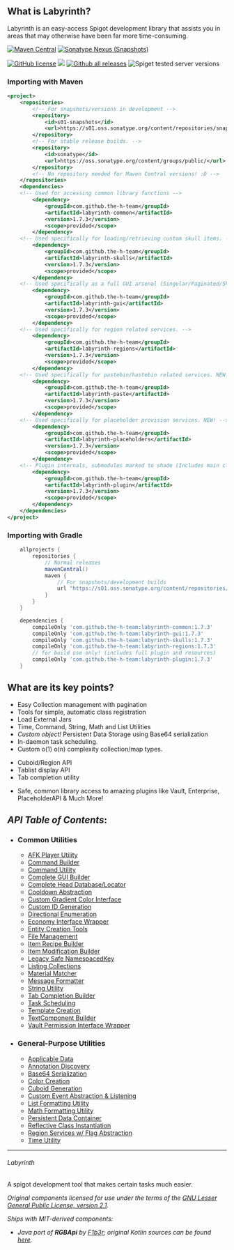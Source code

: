 ## What is Labyrinth?
Labyrinth is an easy-access Spigot development library that assists you in areas that may
otherwise have been far more time-consuming.


[![Maven Central](https://img.shields.io/maven-central/v/com.github.the-h-team/labyrinth*?style=for-the-badge)](https://s01.oss.sonatype.org/#nexus-search;gav~com.github.the-h-team~labyrinth*~~~)
[![Sonatype Nexus (Snapshots)](https://img.shields.io/nexus/s/com.github.the-h-team/labyrinth*?label=sonatype&server=https%3A%2F%2Fs01.oss.sonatype.org&style=for-the-badge)](https://s01.oss.sonatype.org/#nexus-search;gav~com.github.the-h-team~labyrinth*~~~)

[![GitHub license](https://img.shields.io/github/license/the-h-team/Labyrinth.svg)](https://github.com/the-h-team/Labyrinth/blob/master/LICENSE)
[![](https://jitpack.io/v/the-h-team/Labyrinth.svg)](https://jitpack.io/#the-h-team/Labyrinth)
[![Github all releases](https://img.shields.io/github/downloads/the-h-team/Labyrinth/total.svg)](https://gitHub.com/the-h-team/Labyrinth/releases/)
![Spiget tested server versions](https://img.shields.io/spiget/tested-versions/97679)

### Importing with Maven
```xml
<project>
    <repositories>
        <!-- For snapshots/versions in development -->
        <repository>
            <id>s01-snapshots</id>
            <url>https://s01.oss.sonatype.org/content/repositories/snapshots/</url>
        </repository>
        <!-- For stable release builds. -->
        <repository>
            <id>sonatype</id>
            <url>https://oss.sonatype.org/content/groups/public/</url>
        </repository>
        <!-- No repository needed for Maven Central versions! :D -->
    </repositories>
    <dependencies>
    <!-- Used for accessing common library functions -->
        <dependency>
            <groupId>com.github.the-h-team</groupId>
            <artifactId>labyrinth-common</artifactId>
            <version>1.7.3</version>
            <scope>provided</scope>
        </dependency>
    <!-- Used specifically for loading/retrieving custom skull items. -->
        <dependency>
            <groupId>com.github.the-h-team</groupId>
            <artifactId>labyrinth-skulls</artifactId>
            <version>1.7.3</version>
            <scope>provided</scope>
        </dependency>
    <!-- Used specifically as a full GUI arsenal (Singular/Paginated/Shared/Live/Slideshow/Anvil). -->
        <dependency>
            <groupId>com.github.the-h-team</groupId>
            <artifactId>labyrinth-gui</artifactId>
            <version>1.7.3</version>
            <scope>provided</scope>
        </dependency>
    <!-- Used specifically for region related services. -->
        <dependency>
            <groupId>com.github.the-h-team</groupId>
            <artifactId>labyrinth-regions</artifactId>
            <version>1.7.3</version>
            <scope>provided</scope>
        </dependency>
    <!-- Used specifically for pastebin/hastebin related services. NEW! -->
        <dependency>
            <groupId>com.github.the-h-team</groupId>
            <artifactId>labyrinth-paste</artifactId>
            <version>1.7.3</version>
            <scope>provided</scope>
        </dependency>
    <!-- Used specifically for placeholder provision services. NEW! -->
        <dependency>
            <groupId>com.github.the-h-team</groupId>
            <artifactId>labyrinth-placeholders</artifactId>
            <version>1.7.3</version>
            <scope>provided</scope>
        </dependency>
    <!-- Plugin internals, submodules marked to shade (Includes main class + plugin.yml, try not to use this) -->
        <dependency>
            <groupId>com.github.the-h-team</groupId>
            <artifactId>labyrinth-plugin</artifactId>
            <version>1.7.3</version>
            <scope>provided</scope>
        </dependency>
    </dependencies>
</project>
```
### Importing with Gradle
```groovy
    allprojects {
        repositories {
            // Normal releases
            mavenCentral()
            maven {
                // For snapshots/development builds
                url "https://s01.oss.sonatype.org/content/repositories/snapshots"
            }
        }
    }

    dependencies {
        compileOnly 'com.github.the-h-team:labyrinth-common:1.7.3'
        compileOnly 'com.github.the-h-team:labyrinth-gui:1.7.3'
        compileOnly 'com.github.the-h-team:labyrinth-skulls:1.7.3'
        compileOnly 'com.github.the-h-team:labyrinth-regions:1.7.3'
        // for build use only! (includes full plugin and resources)
        compileOnly 'com.github.the-h-team:labyrinth-plugin:1.7.3'
    }
```

## What are its key points?
+ Easy Collection management with pagination
+ Tools for simple, automatic class registration
+ Load External Jars
+ Time, Command, String, Math and List Utilities
+ _Custom object!_ Persistent Data Storage using Base64 serialization
+ In-daemon task scheduling.
+ Custom o(1) o(n) complexity collection/map types.
* Cuboid/Region API
* Tablist display API
* Tab completion utility
+ Safe, common library access to amazing plugins like Vault, Enterprise, PlaceholderAPI
& Much More!


_API Table of Contents_:
-- 
* ### Common Utilities
  - [AFK Player Utility](https://github.com/the-h-team/Labyrinth/wiki/Have-i-been-gone-long-enough%3F)
  - [Command Builder](https://github.com/the-h-team/Labyrinth/wiki/Commands)
  - [Command Utility](https://github.com/the-h-team/Labyrinth/wiki/Commands)
  - [Complete GUI Builder](https://github.com/the-h-team/Labyrinth/wiki/Unity-Library)
  - [Complete Head Database/Locator](https://github.com/the-h-team/Labyrinth/wiki/Custom-Heads)
  - [Cooldown Abstraction](https://github.com/the-h-team/Labyrinth/wiki/Cooldowns)
  - [Custom Gradient Color Interface](https://github.com/the-h-team/Labyrinth/wiki/Custom-Gradients)
  - [Custom ID Generation](https://github.com/the-h-team/Labyrinth/wiki/StringUtils-first-dive#2-regex-matching)
  - [Directional Enumeration](https://github.com/the-h-team/Labyrinth/wiki/Directional-Enumeration)
  - [Economy Interface Wrapper](https://github.com/the-h-team/Labyrinth/wiki/Economy-Bridge)
  - [Entity Creation Tools](https://github.com/the-h-team/Labyrinth/wiki/Entity-Creation)
  - [File Management](https://github.com/the-h-team/Labyrinth/wiki/File-Management)
  - [Item Recipe Builder](https://github.com/the-h-team/Labyrinth/wiki/Item-Recipe-Builder)
  - [Item Modification Builder](https://github.com/the-h-team/Labyrinth/wiki/Item-modification)
  - [Legacy Safe NamespacedKey](https://github.com/the-h-team/Labyrinth/wiki/StringUtils-first-dive#namespaces)
  - [Listing Collections](https://github.com/the-h-team/Labyrinth/wiki/PaginatedList-Example)
  - [Material Matcher](https://github.com/the-h-team/Labyrinth/wiki/Item-modification)
  - [Message Formatter]()
  - [String Utility](https://github.com/the-h-team/Labyrinth/wiki/StringUtils-first-dive)
  - [Tab Completion Builder]()
  - [Task Scheduling](https://github.com/the-h-team/Labyrinth/wiki/Task-Scheduling)
  - [Template Creation](https://github.com/the-h-team/Templates/wiki)
  - [TextComponent Builder](https://github.com/the-h-team/Labyrinth/wiki/Messages)
  - [Vault Permission Interface Wrapper]()
* ### General-Purpose Utilities
  - [Applicable Data]()
  - [Annotation Discovery](https://github.com/the-h-team/Labyrinth/wiki/Annotation-Discovery)
  - [Base64 Serialization](https://github.com/the-h-team/Labyrinth/wiki/Base64-Serialization)
  - [Color Creation](https://github.com/the-h-team/Labyrinth/wiki/Color-stuff)
  - [Cuboid Generation]()
  - [Custom Event Abstraction & Listening](https://github.com/the-h-team/Labyrinth/wiki/Custom-Events)
  - [List Formatting Utility]()
  - [Math Formatting Utility]()
  - [Persistent Data Container]()
  - [Reflective Class Instantiation]()
  - [Region Services w/ Flag Abstraction]()
  - [Time Utility](https://github.com/the-h-team/Labyrinth/wiki/Get-with-the-times)
  
---
###### Labyrinth
A spigot development tool that makes certain tasks much easier.

*Original components licensed for use under the terms of the [GNU Lesser General Public License, version 2.1](https://www.gnu.org/licenses/old-licenses/lgpl-2.1.en.html).*

*Ships with MIT-derived components:*
- *Java port of **RGBApi** by [F1b3r](https://github.com/F1b3rDEV); original Kotlin sources can be found [here](https://github.com/F1b3rDEV/minecraft-spigot-rgb-chat-support).*
